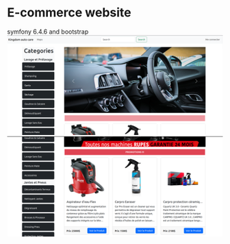 <h1>E-commerce website</h1>
symfony 6.4.6 and bootstrap 
                        <img class="d-block w-100 " src="public/assets/images/captures/kingdom1.png" alt="" >
                        <img class="d-block w-100 " src="public/assets/images/captures/kingdom2.png" alt="" >

